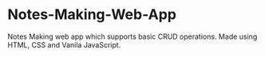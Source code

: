 # Notes-Making-Web-App
Notes Making web app which supports basic CRUD operations. Made using HTML, CSS and Vanila JavaScript.
